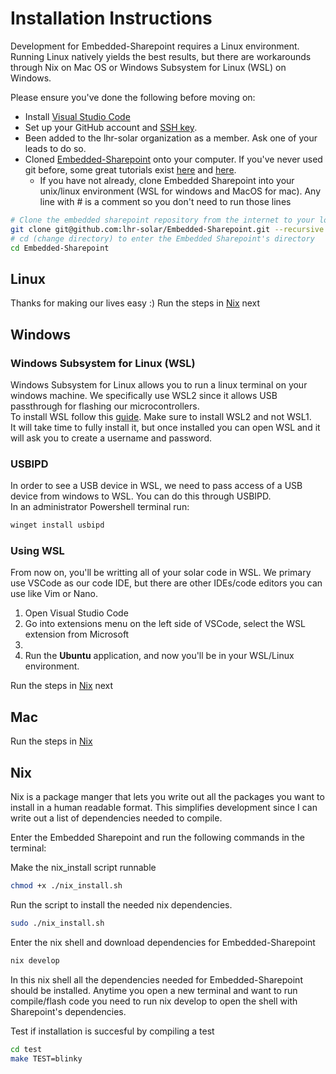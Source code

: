 # Installation Instructions
Development for Embedded-Sharepoint requires a Linux environment. Running Linux natively yields the best results, but there are workarounds through Nix on Mac OS or Windows Subsystem for Linux (WSL) on Windows.  

Please ensure you've done the following before moving on:  

- Install [Visual Studio Code](https://code.visualstudio.com/)
- Set up your GitHub account and [SSH key](https://docs.github.com/en/authentication/connecting-to-github-with-ssh/generating-a-new-ssh-key-and-adding-it-to-the-ssh-agent).
- Been added to the lhr-solar organization as a member. Ask one of your leads to do so.
- Cloned [Embedded-Sharepoint](https://github.com/lhr-solar/Embedded-Sharepoint/) onto your computer. If you've never used git before, some great tutorials exist [here](https://learngitbranching.js.org/?locale=en_US) and [here](https://www.atlassian.com/git/tutorials/what-is-version-control).
    - If you have not already, clone Embedded Sharepoint into your unix/linux environment (WSL for windows and MacOS for mac). Any line with # is a comment so you don't need to run those lines

```sh
# Clone the embedded sharepoint repository from the internet to your local computer
git clone git@github.com:lhr-solar/Embedded-Sharepoint.git --recursive
# cd (change directory) to enter the Embedded Sharepoint's directory 
cd Embedded-Sharepoint
```

## Linux
Thanks for making our lives easy :)
Run the steps in [Nix](#nix) next

## Windows
### Windows Subsystem for Linux (WSL)
Windows Subsystem for Linux allows you to run a linux terminal on your windows machine. We specifically use WSL2 since it allows USB passthrough for flashing our microcontrollers.  
To install WSL follow this [guide](https://learn.microsoft.com/en-us/windows/wsl/install). Make sure to install WSL2 and not WSL1.  
It will take time to fully install it, but once installed you can open WSL and it will ask you to create a username and password.
### USBIPD
In order to see a USB device in WSL, we need to pass access of a USB device from windows to WSL. You can do this through USBIPD.  
In an administrator Powershell terminal run:
```sh
winget install usbipd
```

### Using WSL
From now on, you'll be writting all of your solar code in WSL. We primary use VSCode as our code IDE, but there are other IDEs/code editors you can use like Vim or Nano.
1. Open Visual Studio Code
2. Go into extensions menu on the left side of VSCode, select the WSL extension from Microsoft
3. 
4. Run the **Ubuntu** application, and now you'll be in your WSL/Linux environment.

Run the steps in [Nix](#nix) next

## Mac
Run the steps in [Nix](#nix)

## Nix
Nix is a package manger that lets you write out all the packages you want to install in a human readable format. This simplifies development since I can write out a list of dependencies needed to compile.  

Enter the Embedded Sharepoint and run the following commands in the terminal: 

Make the nix_install script runnable
```sh
chmod +x ./nix_install.sh
```

Run the script to install the needed nix dependencies.
```sh
sudo ./nix_install.sh
```

Enter the nix shell and download dependencies for Embedded-Sharepoint
```sh
nix develop
```

In this nix shell all the dependencies needed for Embedded-Sharepoint should be installed.  Anytime you open a new terminal and want to run compile/flash code you need to run nix develop to open the shell with Sharepoint's dependencies.  

Test if installation is succesful by compiling a test 
```sh
cd test
make TEST=blinky
```
